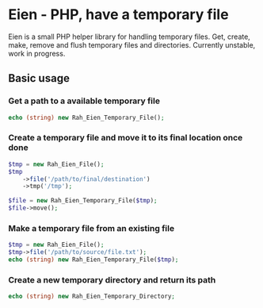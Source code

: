 Eien - PHP, have a temporary file
====

Eien is a small PHP helper library for handling temporary files. Get, create, make, remove and flush temporary files and directories. Currently unstable, work in progress.

Basic usage
----

### Get a path to a available temporary file

```php
echo (string) new Rah_Eien_Temporary_File();
```

### Create a temporary file and move it to its final location once done

```php
$tmp = new Rah_Eien_File();
$tmp
    ->file('/path/to/final/destination')
    ->tmp('/tmp');

$file = new Rah_Eien_Temporary_File($tmp);
$file->move();
```

### Make a temporary file from an existing file

```php
$tmp = new Rah_Eien_File();
$tmp->file('/path/to/source/file.txt');
echo (string) new Rah_Eien_Temporary_File($tmp);
```

### Create a new temporary directory and return its path

```php
echo (string) new Rah_Eien_Temporary_Directory;
```